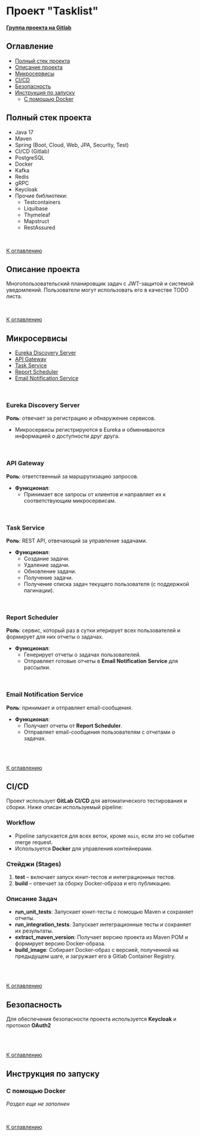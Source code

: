 # Проект "Tasklist"

**[Группа проекта на Gitlab](https://gitlab.com/tasklist3)**

## Оглавление
- [Полный стек проекта](#полный-стек-проекта)
- [Описание проекта](#описание-проекта)
- [Микросервисы](#микросервисы)
- [CI/CD](#cicd)
- [Безопасность](#безопасность)
- [Инструкция по запуску](#инструкция-по-запуску)
  - [С помощью Docker](#с-помощью-docker)


## Полный стек проекта
- Java 17
- Maven
- Spring (Boot, Cloud, Web, JPA, Security, Test)
- CI/CD (Gitlab)
- PostgreSQL
- Docker
- Kafka
- Redis
- gRPC
- Keycloak
- Прочие библиотеки:
  - Testcontainers
  - Liquibase
  - Thymeleaf
  - Mapstruct
  - RestAssured


<br>

[К оглавлению](#оглавление)


## Описание проекта

Многопользовательский планировщик задач с JWT-защитой и системой уведомлений. Пользователи могут использовать его в качестве TODO листа.


<br>

[К оглавлению](#оглавление)


## Микросервисы
- [Eureka Discovery Server](#eureka-discovery-server)
- [API Gateway](#api-gateway) 
- [Task Service](#task-service) 
- [Report Scheduler](#report-scheduler) 
- [Email Notification Service](#email-notification-service) 

<br>

### Eureka Discovery Server 
**Роль**: отвечает за регистрацию и обнаружение сервисов.

- Микросервисы регистрируются в Eureka и обмениваются информацией о доступности друг друга.

<br>

### API Gateway
**Роль**: ответственный за маршрутизацию запросов.

- **Функционал**:
  - Принимает все запросы от клиентов и направляет их к соответствующим микросервисам.

<br>

### Task Service
**Роль**: REST API, отвечающий за управление задачами.

- **Функционал**:
  - Создание задачи.
  - Удаление задачи.
  - Обновление задачи.
  - Получение задачи.
  - Получение списка задач текущего пользователя (с поддержкой пагинации).

<br>

### Report Scheduler
**Роль**: сервис, который раз в сутки итерирует всех пользователей и формирует для них отчеты о задачах.

- **Функционал**:
  - Генерирует отчеты о задачах пользователей.
  - Отправляет готовые отчеты в **Email Notification Service** для рассылки.

<br>

### Email Notification Service
**Роль**: принимает и отправляет email-сообщения.

- **Функционал**:
  - Получает отчеты от **Report Scheduler**.
  - Отправляет email-сообщения пользователям с отчетами о задачах.



<br><br>

[К оглавлению](#оглавление)



## CI/CD

Проект использует **GitLab CI/CD** для автоматического тестирования и сборки. Ниже описан используемый pipeline:

### Workflow

- Pipeline запускается для всех веток, кроме `main`, если это не событие merge request.
- Используется **Docker** для управления контейнерами.

### Стейджи (Stages)

1. **test** – включает запуск юнит-тестов и интеграционных тестов.
2. **build** – отвечает за сборку Docker-образа и его публикацию.

### Описание Задач

- **run_unit_tests**: Запускает юнит-тесты с помощью Maven и сохраняет отчеты.
- **run_integration_tests**: Запускает интеграционные тесты и сохраняет их результаты.
- **extract_maven_version**: Получает версию проекта из Maven POM и формирует версию Docker-образа.
- **build_image**: Собирает Docker-образ с версией, полученной на предыдущем шаге, и загружает его в Gitlab Container Registry.



<br><br>

[К оглавлению](#оглавление)



## Безопасность

Для обеспечения безопасности проекта используется **Keycloak** и протокол **OAuth2**



<br><br>

[К оглавлению](#оглавление)



## Инструкция по запуску

### С помощью Docker
*Раздел еще не заполнен*

<br>

[К оглавлению](#оглавление)
